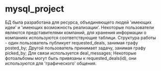 # mysql_project
БД была разработана для ресурса, объединяющего людей 'имеющих идеи' и 'имеющих возможность реализации'.
Некоторые пользователи являются представителями компаний, для хранения информации о компаниях используются соответствующие таблици.
Структура работы - один пользователь публикует requested_deals, занимая графу posted_by;
Другой пользователь принимает задачу, занимая графу picked_by;
Для связи используется deal_messages;
Некоторые фотоальбомы могут быть привязаны к requested_deals(id), они используются для 'графического' общения.
